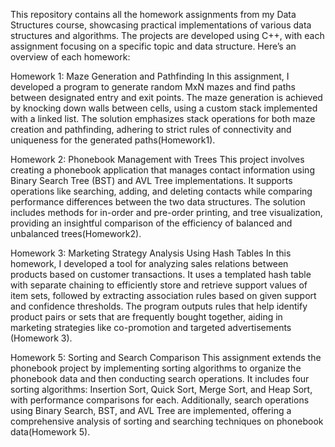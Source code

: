 This repository contains all the homework assignments from my Data Structures course, showcasing practical implementations of various data structures and algorithms. The projects are developed using C++, with each assignment focusing on a specific topic and data structure. Here’s an overview of each homework:

Homework 1: Maze Generation and Pathfinding
In this assignment, I developed a program to generate random MxN mazes and find paths between designated entry and exit points. The maze generation is achieved by knocking down walls between cells, using a custom stack implemented with a linked list. The solution emphasizes stack operations for both maze creation and pathfinding, adhering to strict rules of connectivity and uniqueness for the generated paths​(Homework1).

Homework 2: Phonebook Management with Trees
This project involves creating a phonebook application that manages contact information using Binary Search Tree (BST) and AVL Tree implementations. It supports operations like searching, adding, and deleting contacts while comparing performance differences between the two data structures. The solution includes methods for in-order and pre-order printing, and tree visualization, providing an insightful comparison of the efficiency of balanced and unbalanced trees​(Homework2).

Homework 3: Marketing Strategy Analysis Using Hash Tables
In this homework, I developed a tool for analyzing sales relations between products based on customer transactions. It uses a templated hash table with separate chaining to efficiently store and retrieve support values of item sets, followed by extracting association rules based on given support and confidence thresholds. The program outputs rules that help identify product pairs or sets that are frequently bought together, aiding in marketing strategies like co-promotion and targeted advertisements​(Homework 3).

Homework 5: Sorting and Search Comparison
This assignment extends the phonebook project by implementing sorting algorithms to organize the phonebook data and then conducting search operations. It includes four sorting algorithms: Insertion Sort, Quick Sort, Merge Sort, and Heap Sort, with performance comparisons for each. Additionally, search operations using Binary Search, BST, and AVL Tree are implemented, offering a comprehensive analysis of sorting and searching techniques on phonebook data​(Homework 5).
